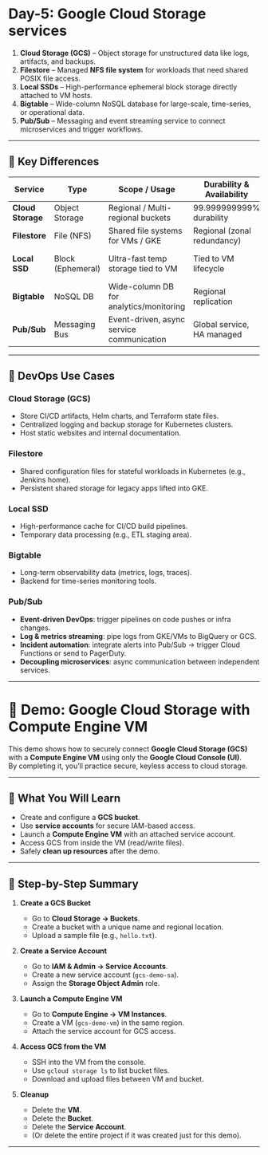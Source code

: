 # Day-5: Google Cloud Storage services

1. **Cloud Storage (GCS)** – Object storage for unstructured data like logs, artifacts, and backups.  
2. **Filestore** – Managed **NFS file system** for workloads that need shared POSIX file access.  
3. **Local SSDs** – High-performance ephemeral block storage directly attached to VM hosts.  
4. **Bigtable** – Wide-column NoSQL database for large-scale, time-series, or operational data.  
5. **Pub/Sub** – Messaging and event streaming service to connect microservices and trigger workflows.  

---

## 🔹 Key Differences

| Service           | Type              | Scope / Usage                        | Durability & Availability   | Example Equivalent |
|-------------------|------------------|---------------------------------------|-----------------------------|--------------------|
| **Cloud Storage** | Object Storage   | Regional / Multi-regional buckets     | 99.999999999% durability    | AWS S3, Azure Blob |
| **Filestore**     | File (NFS)       | Shared file systems for VMs / GKE     | Regional (zonal redundancy) | AWS EFS, Azure Files |
| **Local SSD**     | Block (Ephemeral)| Ultra-fast temp storage tied to VM    | Tied to VM lifecycle        | AWS Instance Store |
| **Bigtable**      | NoSQL DB         | Wide-column DB for analytics/monitoring | Regional replication      | AWS DynamoDB (similar) |
| **Pub/Sub**       | Messaging Bus    | Event-driven, async service communication | Global service, HA managed | AWS SQS/SNS, Kafka |

---

## 🔹 DevOps Use Cases

### **Cloud Storage (GCS)**
- Store CI/CD artifacts, Helm charts, and Terraform state files.  
- Centralized logging and backup storage for Kubernetes clusters.  
- Host static websites and internal documentation.  

### **Filestore**
- Shared configuration files for stateful workloads in Kubernetes (e.g., Jenkins home).  
- Persistent shared storage for legacy apps lifted into GKE.  

### **Local SSD**
- High-performance cache for CI/CD build pipelines.  
- Temporary data processing (e.g., ETL staging area).  

### **Bigtable**
- Long-term observability data (metrics, logs, traces).  
- Backend for time-series monitoring tools.  

### **Pub/Sub**
- **Event-driven DevOps**: trigger pipelines on code pushes or infra changes.  
- **Log & metrics streaming**: pipe logs from GKE/VMs to BigQuery or GCS.  
- **Incident automation**: integrate alerts into Pub/Sub → trigger Cloud Functions or send to PagerDuty.  
- **Decoupling microservices**: async communication between independent services.  

---

# 🚀 Demo: Google Cloud Storage with Compute Engine VM

This demo shows how to securely connect **Google Cloud Storage (GCS)** with a **Compute Engine VM** using only the **Google Cloud Console (UI)**.  
By completing it, you’ll practice secure, keyless access to cloud storage.

---

## 🔑 What You Will Learn
- Create and configure a **GCS bucket**.  
- Use **service accounts** for secure IAM-based access.  
- Launch a **Compute Engine VM** with an attached service account.  
- Access GCS from inside the VM (read/write files).  
- Safely **clean up resources** after the demo.  

---

## 📝 Step-by-Step Summary

1. **Create a GCS Bucket**
   - Go to **Cloud Storage → Buckets**.  
   - Create a bucket with a unique name and regional location.  
   - Upload a sample file (e.g., `hello.txt`).  

2. **Create a Service Account**
   - Go to **IAM & Admin → Service Accounts**.  
   - Create a new service account (`gcs-demo-sa`).  
   - Assign the **Storage Object Admin** role.  

3. **Launch a Compute Engine VM**
   - Go to **Compute Engine → VM Instances**.  
   - Create a VM (`gcs-demo-vm`) in the same region.  
   - Attach the service account for GCS access.  

4. **Access GCS from the VM**
   - SSH into the VM from the console.  
   - Use `gcloud storage ls` to list bucket files.  
   - Download and upload files between VM and bucket.  

5. **Cleanup**
   - Delete the **VM**.  
   - Delete the **Bucket**.  
   - Delete the **Service Account**.  
   - (Or delete the entire project if it was created just for this demo).

---
